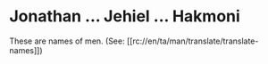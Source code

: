 # Jonathan ... Jehiel ... Hakmoni

These are names of men. (See: [[rc://en/ta/man/translate/translate-names]])

